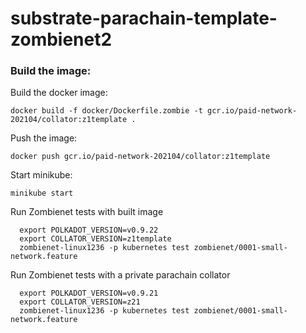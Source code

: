 # substrate-parachain-template-zombienet2

### Build the image:

Build the docker image:

`docker build -f docker/Dockerfile.zombie -t gcr.io/paid-network-202104/collator:z1template .`

Push the image:

`docker push gcr.io/paid-network-202104/collator:z1template`

Start minikube:

`minikube start`

Run Zombienet tests with built image

```
  export POLKADOT_VERSION=v0.9.22
  export COLLATOR_VERSION=z1template
  zombienet-linux1236 -p kubernetes test zombienet/0001-small-network.feature
```

Run Zombienet tests with a private parachain collator

```
  export POLKADOT_VERSION=v0.9.21
  export COLLATOR_VERSION=z21
  zombienet-linux1236 -p kubernetes test zombienet/0001-small-network.feature
```
